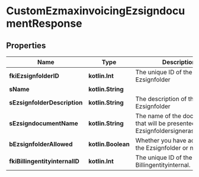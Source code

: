 
# CustomEzmaxinvoicingEzsigndocumentResponse

## Properties
| Name | Type | Description | Notes |
| ------------ | ------------- | ------------- | ------------- |
| **fkiEzsignfolderID** | **kotlin.Int** | The unique ID of the Ezsignfolder |  |
| **sName** | **kotlin.String** |  |  |
| **sEzsignfolderDescription** | **kotlin.String** | The description of the Ezsignfolder |  |
| **sEzsigndocumentName** | **kotlin.String** | The name of the document that will be presented to Ezsignfoldersignerassociations |  |
| **bEzsignfolderAllowed** | **kotlin.Boolean** | Whether you have access to the Ezsignfolder or not |  |
| **fkiBillingentityinternalID** | **kotlin.Int** | The unique ID of the Billingentityinternal. |  [optional] |



